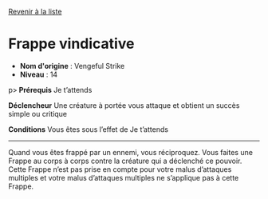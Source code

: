 [Revenir à la liste](..)

# Frappe vindicative

 * **Nom d'origine** : Vengeful Strike
 * **Niveau** : 14


p><strong> Prérequis</strong> Je t’attends</p>
<p><strong> Déclencheur</strong> Une créature à portée vous attaque et obtient un succès simple ou critique</p>
<p><strong> Conditions</strong> Vous êtes sous l’effet de Je t’attends</p>
<hr>
<p> Quand vous êtes frappé par un ennemi, vous réciproquez. Vous faites une Frappe au corps à corps contre la créature qui a déclenché ce pouvoir. Cette Frappe n’est pas prise en compte pour votre malus d’attaques multiples et votre malus d’attaques multiples ne s’applique pas à cette Frappe.</p>
